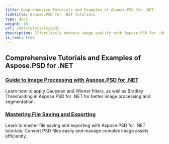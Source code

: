 ```yaml
---
title: Comprehensive Tutorials and Examples of Aspose.PSD for .NET 
linktitle: Aspose.PSD for .NET Tutorials
type: docs
weight: 10
url: /net/tutorials/psd/
description: Effortlessly enhance image quality with Aspose.PSD for .NET tutorials. Master image processing, PSD file manipulation, text and font handling, and more. 
is_root: true
---
```


## Comprehensive Tutorials and Examples of Aspose.PSD for .NET 
### [Guide to Image Processing with Aspose.PSD for .NET](./guide-image-processing/)
Learn how to apply Gaussian and Wiener filters, as well as Bradley Thresholding in Aspose.PSD for .NET for better image processing and segmentation.
### [Mastering File Saving and Exporting](./mastering-file-saving-and-exporting/)
Learn to master file saving and exporting with Aspose.PSD for .NET tutorials. Convert PSD files easily and manage complex image assets efficiently.